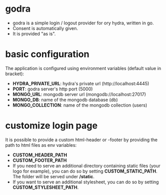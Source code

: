 godra
=====
* godra is a simple login / logout provider for ory hydra, written in go.
* Consent is automatically given.
* It is provided "as is".

# basic configuration
The application is configured using environment variables (default value in bracket):
* **HYDRA_PRIVATE_URL**: hydra's private url (http://localhost:4445)
* **PORT**: godra server's http port (5000)
* **MONGO_URL**: mongodb server url (mongodb://localhost:27017)
* **MONGO_DB**: name of the mongodb database (db)
* **MONGO_COLLECTION**: name of the mongodb collection (users)

# customize login page
It is possible to provide a custom html-header or -footer by providing the path to html files as env variables:
  * **CUSTOM_HEADER_PATH**
  * **CUSTOM_FOOTER_PATH**
* If you need to serve an additional directory containing static files (your logo for example), you can do so by setting **CUSTOM_STATIC_PATH**. The folder will be served under **/static**.
* If you want to serve an additional stylesheet, you can do so by setting **CUSTOM_STYLESHEET_PATH**.